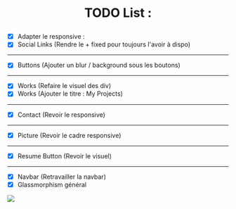# <p align="center">TODO List :</p>

- [X] Adapter le responsive : 
- [X] Social Links (Rendre le + fixed pour toujours l'avoir à dispo)
 ----------
- [X] Buttons (Ajouter un blur / background sous les boutons)
----------
- [X] Works (Refaire le visuel des div)
- [X] Works (Ajouter le titre : My Projects)
----------
- [X] Contact (Revoir le responsive)
----------
- [X] Picture (Revoir le cadre responsive)
----------
- [X] Resume Button (Revoir le visuel)
----------
- [X] Navbar (Retravailler la navbar)
- [X] Glassmorphism général
 
![](https://redac.trashtalk.co/wp-content/uploads/2017/08/Pouce-en-lair.png)
